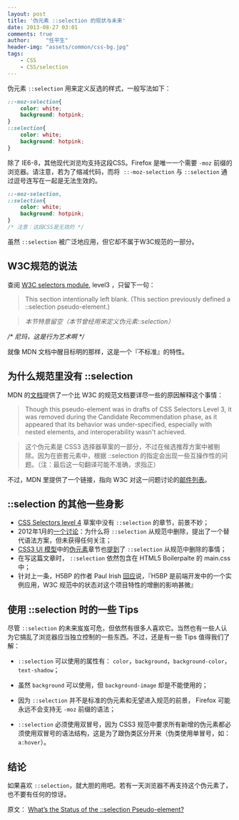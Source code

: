 ```yaml
---
layout: post
title: '伪元素 ::selection 的现状与未来'
date: 2013-08-27 03:01
comments: true
author:     "任平生"
header-img: "assets/common/css-bg.jpg"
tags:
    - CSS
    - CSS/selection
---
```

伪元素 `::selection` 用来定义反选的样式，一般写法如下：  

```css
::-moz-selection{  
	color: white;  
	background: hotpink;  
}  
::selection{  
	color: white;  
	background: hotpink;  
} 
```
  
除了 IE6-8，其他现代浏览均支持这段CSS。Firefox 是唯一一个需要 `-moz` 前缀的浏览器。请注意，若为了缩减代码，而将  `::-moz-selection` 与 `::selection` 通过逗号连写在一起是无法生效的。  
 
```css
::-moz-selection, 
::selection{  
	color: white;  
	background: hotpink;  
}
/* 注意：这段CSS是无效的 */  
``` 
  
虽然 `::selection` 被广泛地应用，但它却不属于W3C规范的一部分。  
  

## W3C规范的说法

查阅 [W3C selectors module](http://www.w3.org/TR/css3-selectors/#selection), level3 ，只留下一句：  
  

> This section intentionally left blank. (This section previously defined a ::selection 
> pseudo-element.)   

> _本节特意留空（本节曾经用来定义伪元素::selection）_

_/* 尼玛，这是行为艺术啊  */_  
  
就像 MDN 文档中醒目标明的那样，这是一个『不标准』的特性。  
  
  

## 为什么规范里没有 ::selection

   
MDN 的[文档](https://developer.mozilla.org/en-US/docs/Web/CSS/::selection)提供了一个比 W3C 的规范文档要详尽一些的原因解释这个事情：  
  

> Though this pseudo-element was in drafts of CSS Selectors Level 3, it was removed 
> during the Candidate Recommendation phase, as it appeared that its behavior 
> was under-specified, especially with nested elements, and interoperability 
> wasn't achieved. 

> 这个伪元素是 CSS3 选择器草案的一部分，不过在候选推荐方案中被剔除。因为在嵌套元素中，根据 ::selection 的指定会出现一些互操作性的问题。（注：最后这一句翻译可能不准确，求指正） 

不过，MDN 里提供了一个链接，指向 W3C 对这一问题讨论的[邮件列表](http://lists.w3.org/Archives/Public/www-style/2008Oct/0268.html "嵌套元素上 ::selection 是如何作用的")。

  

## ::selection 的其他一些身影

- [CSS Selectors level 4](http://dev.w3.org/csswg/selectors4/ "CSS Selectors level 4") 草案中没有 `::selection` 的章节，前景不妙；
- 2012年1月的[一个讨论](http://lists.w3.org/Archives/Public/www-style/2012Jan/0514.html "Status of the ::selection pseudo-element")：为什么将 `::selection` 从规范中删除，提出了一个替代语法方案，但未获得任何关注；
- [CSS3 UI 模型](http://www.w3.org/TR/css3-ui/ "CSS3 UI 模型")中的[伪元素](http://www.w3.org/TR/css3-ui/#pseudo-elements "伪元素")章节也[提到](http://www.w3.org/TR/css3-ui/#changes-list)了 `::selection` 从规范中删除的事情；
- 在写这篇文章时， `::selection`  依然包含在 HTML5 Boilerpalte 的 main.css 中；
- 针对上一条，H5BP 的作者 Paul Irish [回应](https://github.com/h5bp/html5-boilerplate/issues/1077)说，『H5BP 是前端开发中的一个实例应用，W3C 规范中的状态对这个项目特性的增删的影响甚微』
  


## 使用 ::selection 时的一些 Tips
尽管 `::selection` 的未来岌岌可危，但依然有很多人喜欢它。当然也有一些人认为它搞乱了浏览器应当独立控制的一些东西。不过，还是有一些 Tips 值得我们了解：

- `::selection` 可以使用的属性有： `color`，`background`，`background-color`，`text-shadow`；

- 虽然 `background` 可以使用，但 `background-image` 却是不能使用的；

- 因为 `::selection` 并不是标准的伪元素和无望进入规范的前景， Firefox 可能永远不会支持无 `-moz` 前缀的语法；

- `::selection` 必须使用双冒号，因为 CSS3 规范中要求所有新增的伪元素都必须使用双冒号的语法结构，这是为了跟伪类区分开来（伪类使用单冒号，如：`a:hover`）。
  
  
  
## 结论
如果喜欢 `::selection`，就大胆的用吧。若有一天浏览器不再支持这个伪元素了，也不要有任何的惊讶。

     
原文： [What’s the Status of the ::selection Pseudo-element?](http://www.impressivewebs.com/status-selection-pseudo-element/)